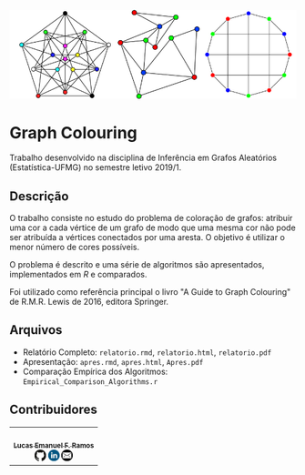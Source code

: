 ![](https://github.com/luckermos/Graph_Colouring/blob/main/logo_branco.png?raw=true)
# Graph Colouring

Trabalho desenvolvido na disciplina de Inferência em Grafos Aleatórios (Estatística-UFMG) no semestre letivo 2019/1.

## Descrição

O trabalho consiste no estudo do problema de coloração de grafos: atribuir uma cor a cada vértice de um grafo de modo que uma mesma cor não pode ser atribuída a vértices conectados por uma aresta. O objetivo é utilizar o menor número de cores possíveis.

O problema é descrito e uma série de algoritmos são apresentados, implementados em *R* e comparados.

Foi utilizado como referência principal o livro "A Guide to Graph Colouring" de R.M.R. Lewis de 2016, editora Springer.

## Arquivos

- Relatório Completo: `relatorio.rmd`, `relatorio.html`, `relatorio.pdf`  
- Apresentação: `apres.rmd`, `apres.html`, `Apres.pdf`  
- Comparação Empírica dos Algoritmos: `Empirical_Comparison_Algorithms.r`

## Contribuidores

<table>
  <tr>
    <td align="center"><a href="https://github.com/luckermos"><img src="https://avatars.githubusercontent.com/u/49843691?s=100" width="100px;" alt=""/><br /><sub><b>Lucas Emanuel F. Ramos</b></sub></a><br /><a href="https://github.com/luckermos" title="Github"><img src="https://raw.githubusercontent.com/luckermos/logos/main/social/git.png" width="20"></a> <a href="https://www.linkedin.com/in/luckermos/" title="LinkedIn"><img src="https://raw.githubusercontent.com/luckermos/logos/main/social/linkedin.png" width="20"></a> <a href="mailto:luckermos19@gmail.com" title="E-mail"><img src="https://raw.githubusercontent.com/luckermos/logos/main/social/email.png" width="20"></a></td>
  </tr>
</table>
